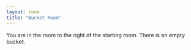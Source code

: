 ```yaml
---
layout: room
title: "Bucket Room"
---
```


You are in the room to the right of the starting room. There is an empty bucket.